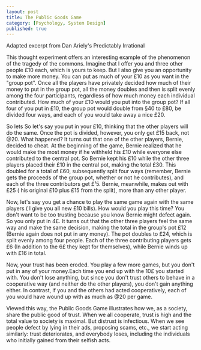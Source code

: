 ```yaml
---
layout: post
title: The Public Goods Game
category: [Psychology, System Design]
published: true
---
```


Adapted excerpt from Dan Ariely's Predictably Irrational

This thought experiment offers an interesting example of the phenomenon of the tragedy of the commons. Imagine that I offer you and three other people £10 each, which is yours to keep. But I also give you an opportunity to make more money. You can put as much of your £10 as you want in the "group pot". Once all the players have privately decided how much of their money to put in the group pot, all the money doubles and then is split evenly among the four participants, regardless of how much money each individual contributed. How much of your £10 would you put into the group pot? If all four of you put in £10, the group pot would double from §40 to £80, be divided four ways, and each of you would take away a nice £20.

<!--excerpt ends here-->

So lets So let's say  you put in your £10, thinking that the other players will do the same. Once the pot is divided, however, you only get £15 back, not @20. What happened? It turns out that one of the other players, Bernie, decided to cheat. At the beginning of the game, Bernie realized that he would make the most money if he withheld his £10 while everyone else contributed to the central pot. So Bernie kept his £10 while the other three players placed their £10 in the central pot, making the total £30. This doubled for a total of £60, subsequently split four ways (remember, Bernie gets the proceeds of the group pot, whether or not he contributes), and each of the three contributors get £¹5. Bernie, meanwhile, makes out with £25 ( his original £10 plus £15 from the split), more than any other player.

Now, let's say you get a chance to play the same game again with the same players ( I give you all new £10 bills). How would you play this time? You don't want to be too trusting because you know Bernie might defect again. So you only put in 4£. It turns out that the other three players feel the same way and make the same decision, making the total in the group's pot £12 (Bernie again does not put in any money). The pot doubles to £24, which is split evenly among four people. Each of the three contributing players gets £6 (In addition to the 6£ they kept for themselves), while Bernie winds up with £16 in total.

Now, your trust has been eroded. You play a few more games, but you don't put in any of your money.Each time you end up with the 10£ you started with. You don't lose anything, but since you don't trust others to behave in a cooperative way (and neither do the other players), you don't gain anything either. In contrast, if you and the others had acted cooperatively, each of you would have wound up with as much as @20 per game.

Viewed this way, the Public Goods Game illustrates how we, as a society, share the public good of trust. When we all cooperate, trust is high and the total value to society is maximal. But distrust is infectious. When we see people defect by lying in their ads, proposing scams, etc., we start acting similarly: trust deteriorates, and everybody loses, including the individuals who initially gained from their selfish acts.
